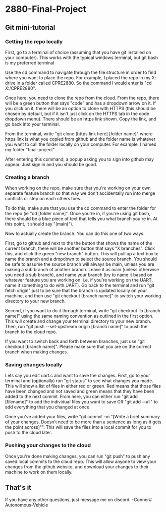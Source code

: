 # 2880-Final-Project

## Git mini-tutorial
### Getting the repo locally
First, go to a terminal of choice (assuming that you have git installed on your computer). This works with the typical windows terminal, but git bash is my preferred terminal

Use the cd command to navigate through the file structure in order to find where you want to place the repo. For example, I placed the repo in my X: drive in a folder called
CPRE2880. So the command I would enter is "cd X:/CPRE2880".

Once here, you need to clone the repo from the cloud. From the repo, there will be a green button that says "code" and has a dropdown arrow on it. If you click on it, there
will be an option to clone with HTTPS (this should be chosen by default, but if it isn't just click on the HTTPS tab in the code dropdown menu). There should be an https link
shown. Copy the link, and go back into your terminal.

From the terminal, write "git clone [https link here] [folder name]" where https link is what you copied from github and the folder name is whatever you want to call the folder
locally on your computer. For example, I named my folder "final-project".

After entering this command, a popup asking you to sign into github may appear. Just sign in and you should be good.

### Creating a branch
When working on the repo, make sure that you're working on your own separate feature branch so that way we don't accidentally run into merge conflicts
or step on each others toes.

To do this, make sure that you use the cd command to enter the folder for the repo (ie "cd [folder name]". Once you're in, if you're using git bash, there should be a blue
piece of text that tells you what branch you're in. At this point, it should say "(main)").

Now to actually create the branch. You can do this one of two ways:

First, go to github and next to the the button that shows the name of the current branch, there will be another button that says "X branches". Click this, and click the
green "new branch" button. This will pull up a text box to name the branch and a dropdown to select the source branch. You should be safe to assume the source branch will
always be main, unless you are making a sub branch of another branch. Leave it as main (unless otherwise you need a sub branch), and name your branch (try to name it based
on whatever feature you are working on. i.e. if you're working on the UART, name it something to do with UART). Go back to the terminal and run "git fetch origin" just to
be sure that the branch is updated locally on your machine, and then use "git checkout [branch name]" to switch your working directory to your new branch.

Second, if you want to do it through terminal, write "git checkout -b [branch name]" using the same naming convention as outlined in the first option. This will create and
change your terminal directory to your new branch. Then, run "git push --set-upstream origin [branch name]" to push the branch to the cloud repo.

If you want to switch back and forth between branches, just use "git checkout [branch name]". Please make sure that you are on the correct branch when making changes.

### Saving changes locally
Lets say you edit uart.c and want to save the changes. First, go to your terminal and (optionally) run "git status" to see what changes you made. This will show a list of files
in either red or green. Red means that those files have been changed and not saved and green means that they have been added to the next commit. From here, you can either run
"git add [filename]" to add the individual files you want to save OR "git add --all" to add everything that you changed at once.

Once you've added your files, write "git commit -m "[Write a brief summary of your changes. Doesn't need to be more than a sentence as long as it gets the point across]"". This
will save the files into a local commit for you to push to the cloud later.

### Pushing your changes to the cloud
Once you're done making changes, you can run "git push" to push any saved local commits to the cloud repo. This will allow anyone to view your changes from the github website, and
download your changes to their machine to work on them locally.

## That's it
If you have any other questions, just message me on discord. -Conner#   A u t o n o m o u s - V e h i c l e 
 
 
